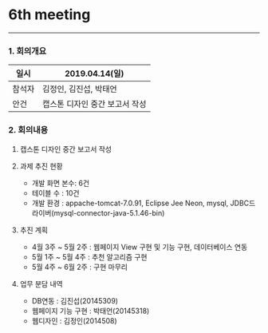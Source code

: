 # 6th meeting

----------
### 1. 회의개요

| 일시    |2019.04.14(일)                 |
| --------|-------------------------------|
| 참석자  |김정인, 김진섭, 박태언    |
| 안건    |캡스톤 디자인 중간 보고서 작성   |


### 2. 회의내용

 1. 캡스톤 디자인 중간 보고서 작성
   
 2. 과제 추진 현황
    * 개발 화면 본수: 6건
    * 테이블 수 : 10건
    * 개발 환경 : appache-tomcat-7.0.91, Eclipse Jee Neon, mysql, JDBC드라이버(mysql-connector-java-5.1.46-bin)

 3. 추진 계획
    * 4월 3주 ~ 5월 2주 :
웹페이지 View 구현 및 기능 구현, 데이터베이스 연동
    * 5월 1주 ~ 5월 4주 : 추천 알고리즘 구현
    * 5월 4주 ~ 6월 2주 : 구현 마무리
 
 4. 업무 분담 내역 
    * DB연동 : 김진섭(20145309)
    * 웹페이지 기능 구현 : 박태언(20145318)
    * 웹디자인 : 김정인(2014508)
